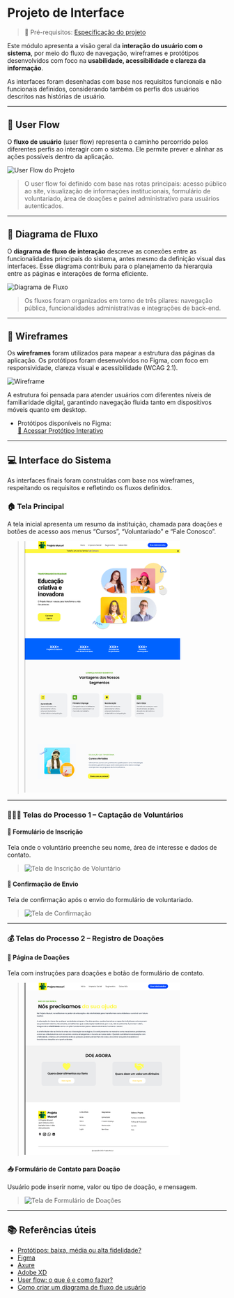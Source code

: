 # Projeto de Interface

> 📎 Pré-requisitos: [Especificação do projeto](02-Especificacao.md)

Este módulo apresenta a visão geral da **interação do usuário com o sistema**, por meio do fluxo de navegação, wireframes e protótipos desenvolvidos com foco na **usabilidade, acessibilidade e clareza da informação**.

As interfaces foram desenhadas com base nos requisitos funcionais e não funcionais definidos, considerando também os perfis dos usuários descritos nas histórias de usuário.

---

## 🧭 User Flow

O **fluxo de usuário** (user flow) representa o caminho percorrido pelos diferentes perfis ao interagir com o sistema. Ele permite prever e alinhar as ações possíveis dentro da aplicação.

![User Flow do Projeto](images/user_flow.jpg)

> O user flow foi definido com base nas rotas principais: acesso público ao site, visualização de informações institucionais, formulário de voluntariado, área de doações e painel administrativo para usuários autenticados.

---

## 🔄 Diagrama de Fluxo

O **diagrama de fluxo de interação** descreve as conexões entre as funcionalidades principais do sistema, antes mesmo da definição visual das interfaces. Esse diagrama contribuiu para o planejamento da hierarquia entre as páginas e interações de forma eficiente.

![Diagrama de Fluxo](images/diagrama_fluxo.jpg)

> Os fluxos foram organizados em torno de três pilares: navegação pública, funcionalidades administrativas e integrações de back-end.

---

## 📐 Wireframes

Os **wireframes** foram utilizados para mapear a estrutura das páginas da aplicação. Os protótipos foram desenvolvidos no Figma, com foco em responsividade, clareza visual e acessibilidade (WCAG 2.1).

![Wireframe](images/wireframe.png)

A estrutura foi pensada para atender usuários com diferentes níveis de familiaridade digital, garantindo navegação fluida tanto em dispositivos móveis quanto em desktop.

- Protótipos disponíveis no Figma:  
[🔗 Acessar Protótipo Interativo](https://www.figma.com/design/HGYbs8drjvyoYrVpfO0soK/Projeto-Mucuri-Template)

---

## 💻 Interface do Sistema

As interfaces finais foram construídas com base nos wireframes, respeitando os requisitos e refletindo os fluxos definidos.

### 🏠 Tela Principal

A tela inicial apresenta um resumo da instituição, chamada para doações e botões de acesso aos menus “Cursos”, “Voluntariado” e “Fale Conosco”.

> ![Tela Principal](images/tela_principal.png)

---

### 🧑‍🤝‍🧑 Telas do Processo 1 – Captação de Voluntários

#### 📝 Formulário de Inscrição

Tela onde o voluntário preenche seu nome, área de interesse e dados de contato.

> ![Tela de Inscrição de Voluntário](images/tela_inscricao_voluntario.png)

#### 📄 Confirmação de Envio

Tela de confirmação após o envio do formulário de voluntariado.

> ![Tela de Confirmação](images/tela_confirmacao_voluntario.png)

---

### 💰 Telas do Processo 2 – Registro de Doações

#### 💸 Página de Doações

Tela com instruções para doações e botão de formulário de contato.

> ![Tela de Doações](images/tela_doacoes.png)

#### 📥 Formulário de Contato para Doação

Usuário pode inserir nome, valor ou tipo de doação, e mensagem.

> ![Tela de Formulário de Doações](images/tela_formulario_doacoes.png)

---

## 📚 Referências úteis

- [Protótipos: baixa, média ou alta fidelidade?](https://medium.com/ladies-that-ux-br/prot%C3%B3tipos-baixa-m%C3%A9dia-ou-alta-fidelidade-71d897559135)
- [Figma](https://www.figma.com/)
- [Axure](https://www.axure.com/edu)
- [Adobe XD](https://www.adobe.com/br/products/xd.html#scroll)
- [User flow: o que é e como fazer?](https://medium.com/7bits/fluxo-de-usu%C3%A1rio-user-flow-o-que-%C3%A9-como-fazer-79d965872534)
- [Como criar um diagrama de fluxo de usuário](https://www.lucidchart.com/blog/how-to-make-a-user-flow-diagram)
